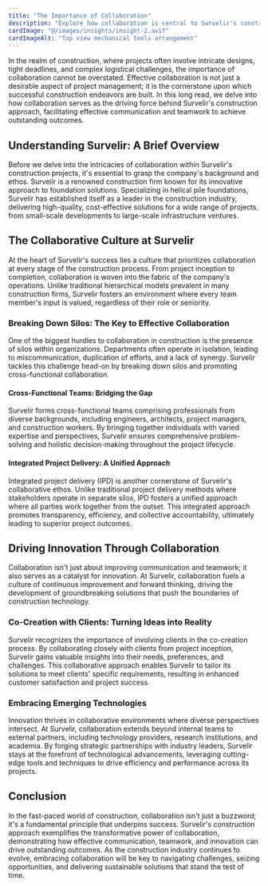 ```yaml
---
title: "The Importance of Collaboration"
description: "Explore how collaboration is central to Survelir's construction approach, driving effective communication and teamwork to achieve outstanding outcomes."
cardImage: "@/images/insights/insight-2.avif"
cardImageAlt: "Top view mechanical tools arrangement"
---
```


In the realm of construction, where projects often involve intricate designs,
tight deadlines, and complex logistical challenges, the importance of
collaboration cannot be overstated. Effective collaboration is not just a
desirable aspect of project management; it is the cornerstone upon which
successful construction endeavors are built. In this long read, we delve into
how collaboration serves as the driving force behind Survelir's construction
approach, facilitating effective communication and teamwork to achieve
outstanding outcomes.

## Understanding Survelir: A Brief Overview

Before we delve into the intricacies of collaboration within Survelir's
construction projects, it's essential to grasp the company's background and
ethos. Survelir is a renowned construction firm known for its innovative
approach to foundation solutions. Specializing in helical pile foundations,
Survelir has established itself as a leader in the construction industry,
delivering high-quality, cost-effective solutions for a wide range of projects,
from small-scale developments to large-scale infrastructure ventures.

## The Collaborative Culture at Survelir

At the heart of Survelir's success lies a culture that prioritizes
collaboration at every stage of the construction process. From project inception
to completion, collaboration is woven into the fabric of the company's
operations. Unlike traditional hierarchical models prevalent in many
construction firms, Survelir fosters an environment where every team member's
input is valued, regardless of their role or seniority.

### Breaking Down Silos: The Key to Effective Collaboration

One of the biggest hurdles to collaboration in construction is the presence of
silos within organizations. Departments often operate in isolation, leading to
miscommunication, duplication of efforts, and a lack of synergy. Survelir
tackles this challenge head-on by breaking down silos and promoting
cross-functional collaboration.

#### Cross-Functional Teams: Bridging the Gap

Survelir forms cross-functional teams comprising professionals from diverse
backgrounds, including engineers, architects, project managers, and construction
workers. By bringing together individuals with varied expertise and
perspectives, Survelir ensures comprehensive problem-solving and holistic
decision-making throughout the project lifecycle.

#### Integrated Project Delivery: A Unified Approach

Integrated project delivery (IPD) is another cornerstone of Survelir's
collaborative ethos. Unlike traditional project delivery methods where
stakeholders operate in separate silos, IPD fosters a unified approach where all
parties work together from the outset. This integrated approach promotes
transparency, efficiency, and collective accountability, ultimately leading to
superior project outcomes.

## Driving Innovation Through Collaboration

Collaboration isn't just about improving communication and teamwork; it also
serves as a catalyst for innovation. At Survelir, collaboration fuels a culture
of continuous improvement and forward thinking, driving the development of
groundbreaking solutions that push the boundaries of construction technology.

### Co-Creation with Clients: Turning Ideas into Reality

Survelir recognizes the importance of involving clients in the co-creation
process. By collaborating closely with clients from project inception, Survelir
gains valuable insights into their needs, preferences, and challenges. This
collaborative approach enables Survelir to tailor its solutions to meet
clients' specific requirements, resulting in enhanced customer satisfaction and
project success.

### Embracing Emerging Technologies

Innovation thrives in collaborative environments where diverse perspectives
intersect. At Survelir, collaboration extends beyond internal teams to external
partners, including technology providers, research institutions, and academia.
By forging strategic partnerships with industry leaders, Survelir stays at the
forefront of technological advancements, leveraging cutting-edge tools and
techniques to drive efficiency and performance across its projects.

## Conclusion

In the fast-paced world of construction, collaboration isn't just a buzzword;
it's a fundamental principle that underpins success. Survelir's construction
approach exemplifies the transformative power of collaboration, demonstrating
how effective communication, teamwork, and innovation can drive outstanding
outcomes. As the construction industry continues to evolve, embracing
collaboration will be key to navigating challenges, seizing opportunities, and
delivering sustainable solutions that stand the test of time.
